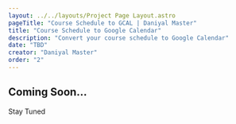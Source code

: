 ```yaml
---
layout: ../../layouts/Project Page Layout.astro
pageTitle: "Course Schedule to GCAL | Daniyal Master"
title: "Course Schedule to Google Calendar"
description: "Convert your course schedule to Google Calendar"
date: "TBD"
creator: "Daniyal Master"
order: "2"
---
```


## Coming Soon...

Stay Tuned
